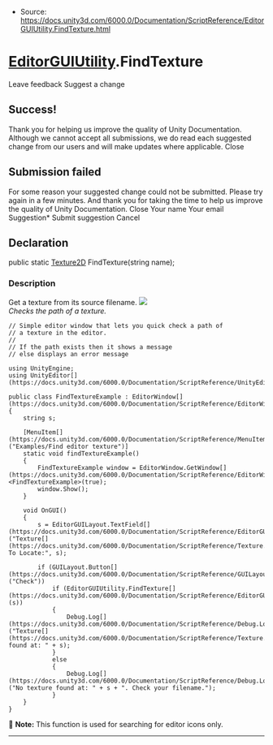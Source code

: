 * Source: https://docs.unity3d.com/6000.0/Documentation/ScriptReference/EditorGUIUtility.FindTexture.html

#  [EditorGUIUtility](https://docs.unity3d.com/6000.0/Documentation/ScriptReference/EditorGUIUtility.html).FindTexture
Leave feedback
Suggest a change
## Success!
Thank you for helping us improve the quality of Unity Documentation. Although we cannot accept all submissions, we do read each suggested change from our users and will make updates where applicable.
Close
## Submission failed
For some reason your suggested change could not be submitted. Please <a>try again</a> in a few minutes. And thank you for taking the time to help us improve the quality of Unity Documentation.
Close
Your name Your email Suggestion* Submit suggestion
Cancel
## Declaration
public static [Texture2D](https://docs.unity3d.com/6000.0/Documentation/ScriptReference/Texture2D.html) FindTexture(string name); 
### Description
Get a texture from its source filename.
![](https://docs.unity3d.com/6000.0/Documentation/StaticFiles/ScriptRefImages/EditorGUIUtilityFindTexture.png)   
_Checks the path of a texture._
```
// Simple editor window that lets you quick check a path of
// a texture in the editor.
//
// If the path exists then it shows a message
// else displays an error message  
  
using UnityEngine;
using UnityEditor[](https://docs.unity3d.com/6000.0/Documentation/ScriptReference/UnityEditor.html);  
  
public class FindTextureExample : EditorWindow[](https://docs.unity3d.com/6000.0/Documentation/ScriptReference/EditorWindow.html)
{
    string s;  
  
    [MenuItem[](https://docs.unity3d.com/6000.0/Documentation/ScriptReference/MenuItem.html)("Examples/Find editor texture")]
    static void findTextureExample()
    {
        FindTextureExample window = EditorWindow.GetWindow[](https://docs.unity3d.com/6000.0/Documentation/ScriptReference/EditorWindow.GetWindow.html)<FindTextureExample>(true);
        window.Show();
    }  
  
    void OnGUI()
    {
        s = EditorGUILayout.TextField[](https://docs.unity3d.com/6000.0/Documentation/ScriptReference/EditorGUILayout.TextField.html)("Texture[](https://docs.unity3d.com/6000.0/Documentation/ScriptReference/Texture.html) To Locate:", s);  
  
        if (GUILayout.Button[](https://docs.unity3d.com/6000.0/Documentation/ScriptReference/GUILayout.Button.html)("Check"))
            if (EditorGUIUtility.FindTexture[](https://docs.unity3d.com/6000.0/Documentation/ScriptReference/EditorGUIUtility.FindTexture.html)(s))
            {
                Debug.Log[](https://docs.unity3d.com/6000.0/Documentation/ScriptReference/Debug.Log.html)("Texture[](https://docs.unity3d.com/6000.0/Documentation/ScriptReference/Texture.html) found at: " + s);
            }
            else
            {
                Debug.Log[](https://docs.unity3d.com/6000.0/Documentation/ScriptReference/Debug.Log.html)("No texture found at: " + s + ". Check your filename.");
            }
    }
}

```

**Note:** This function is used for searching for editor icons only.
* * *
